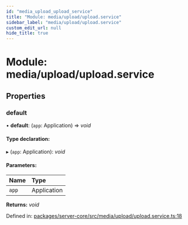 ```yaml
---
id: "media_upload_upload_service"
title: "Module: media/upload/upload.service"
sidebar_label: "media/upload/upload.service"
custom_edit_url: null
hide_title: true
---
```


# Module: media/upload/upload.service

## Properties

### default

• **default**: (`app`: Application) => *void*

#### Type declaration:

▸ (`app`: Application): *void*

#### Parameters:

Name | Type |
:------ | :------ |
`app` | Application |

**Returns:** *void*

Defined in: [packages/server-core/src/media/upload/upload.service.ts:18](https://github.com/xr3ngine/xr3ngine/blob/a16a45d7e/packages/server-core/src/media/upload/upload.service.ts#L18)
